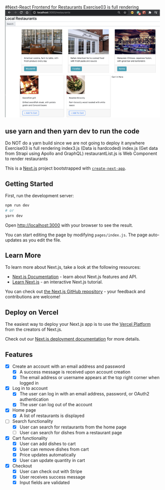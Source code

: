 #Next-React Frontend for Restaurants
Exercise03 is full rendering
<img src = 'packages/docs/assets/restaurants.png'>

## use yarn and then yarn dev to run the code

Do NOT do a yarn build since we are not going to deploy it anywhere
Exercise03 is full rendering
index3.js (Data is hardcoded)
index.js (Get data from Strapi using Apollo and GraphQL)
restaurantList.js is Web Component to render restaurants

This is a [Next.js](https://nextjs.org/) project bootstrapped with [`create-next-app`](https://github.com/vercel/next.js/tree/canary/packages/create-next-app).

## Getting Started

First, run the development server:

```bash
npm run dev
# or
yarn dev
```

Open [http://localhost:3000](http://localhost:3000) with your browser to see the result.

You can start editing the page by modifying `pages/index.js`. The page auto-updates as you edit the file.

## Learn More

To learn more about Next.js, take a look at the following resources:

- [Next.js Documentation](https://nextjs.org/docs) - learn about Next.js features and API.
- [Learn Next.js](https://nextjs.org/learn) - an interactive Next.js tutorial.

You can check out [the Next.js GitHub repository](https://github.com/vercel/next.js/) - your feedback and contributions are welcome!

## Deploy on Vercel

The easiest way to deploy your Next.js app is to use the [Vercel Platform](https://vercel.com/import?utm_medium=default-template&filter=next.js&utm_source=create-next-app&utm_campaign=create-next-app-readme) from the creators of Next.js.

Check out our [Next.js deployment documentation](https://nextjs.org/docs/deployment) for more details.

## Features 

- [x] Create an account with an email address and password
  - [x] A success message is received upon account creation
  - [x] The email address or username appears at the top right corner when logged in
- [x] Log in to account
  - [x] The user can log in with an email address, password, or OAuth2 authentication
  - [x] The user can log out of the account
- [x] Home page
  - [x] A list of restaurants is displayed
- [ ] Search functionality
  - [x] User can search for restaurants from the home page
  - [ ] User can search for dishes from a restaurant page
- [x] Cart functionality
  - [x] User can add dishes to cart
  - [x] User can remove dishes from cart
  - [x] Price updates automatically
  - [x] User can update quantity in cart
- [x] Checkout
  - [x] User can check out with Stripe
  - [x] User receives success message
  - [x] Input fields are validated